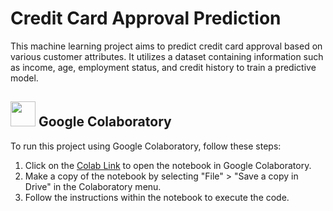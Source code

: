 # Credit Card Approval Prediction
This machine learning project aims to predict credit card approval based on various customer attributes. It utilizes a dataset containing information such as income, age, employment status, and credit history to train a predictive model.


## [<img src="https://upload.wikimedia.org/wikipedia/commons/thumb/d/d0/Google_Colaboratory_SVG_Logo.svg/2560px-Google_Colaboratory_SVG_Logo.svg.png" width="40">](https://colab.research.google.com/drive/1olHqKb66xheh6AirRp0szI5IvkZa0LR8?usp=sharing) Google Colaboratory 
To run this project using Google Colaboratory, follow these steps:

1. Click on the [Colab Link](https://colab.research.google.com/drive/1olHqKb66xheh6AirRp0szI5IvkZa0LR8?usp=sharing) to open the notebook in Google Colaboratory.
2. Make a copy of the notebook by selecting "File" > "Save a copy in Drive" in the Colaboratory menu.
3. Follow the instructions within the notebook to execute the code.
